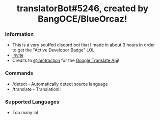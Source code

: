 
<h1 align="center">translatorBot#5246, created by BangOCE/BlueOrcaz! </h1>

### Information
- This is a very scuffed discord bot that I made in about 3 hours in order to get the "Active Developer Badge" LOL
- [Invite](https://discord.com/api/oauth2/authorize?client_id=1042387060914397216&permissions=8&scope=bot)
- Credits to [@iamtraction](https://github.com/iamtraction) for the [Google Translate Api](https://github.com/iamtraction/google-translate)!

### Commands
* /detect - Automatically detect source language
* /translate - Translation!!

### Supported Languages
* Too many lol




